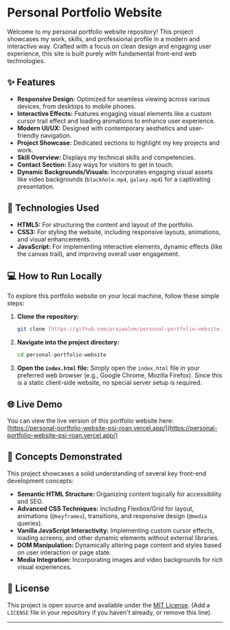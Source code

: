 # Personal Portfolio Website

Welcome to my personal portfolio website repository! This project showcases my work, skills, and professional profile in a modern and interactive way. Crafted with a focus on clean design and engaging user experience, this site is built purely with fundamental front-end web technologies.

## ✨ Features

* **Responsive Design:** Optimized for seamless viewing across various devices, from desktops to mobile phones.
* **Interactive Effects:** Features engaging visual elements like a custom cursor trail effect and loading animations to enhance user experience.
* **Modern UI/UX:** Designed with contemporary aesthetics and user-friendly navigation.
* **Project Showcase:** Dedicated sections to highlight my key projects and work.
* **Skill Overview:** Displays my technical skills and competencies.
* **Contact Section:** Easy ways for visitors to get in touch.
* **Dynamic Backgrounds/Visuals:** Incorporates engaging visual assets like video backgrounds (`blackhole.mp4`, `galaxy.mp4`) for a captivating presentation.

## 🚀 Technologies Used

* **HTML5:** For structuring the content and layout of the portfolio.
* **CSS3:** For styling the website, including responsive layouts, animations, and visual enhancements.
* **JavaScript:** For implementing interactive elements, dynamic effects (like the canvas trail), and improving overall user engagement.

## 💻 How to Run Locally

To explore this portfolio website on your local machine, follow these simple steps:

1.  **Clone the repository:**
    ```bash
    git clone [https://github.com/prajwalom/personal-portfolio-website.git](https://github.com/prajwalom/personal-portfolio-website.git)
    ```
2.  **Navigate into the project directory:**
    ```bash
    cd personal-portfolio-website
    ```
3.  **Open the `index.html` file:**
    Simply open the `index.html` file in your preferred web browser (e.g., Google Chrome, Mozilla Firefox). Since this is a static client-side website, no special server setup is required.

## 🌐 Live Demo

You can view the live version of this portfolio website here:
[https://personal-portfolio-website-psi-roan.vercel.app/](https://personal-portfolio-website-psi-roan.vercel.app/)

## 🧠 Concepts Demonstrated

This project showcases a solid understanding of several key front-end development concepts:

* **Semantic HTML Structure:** Organizing content logically for accessibility and SEO.
* **Advanced CSS Techniques:** Including Flexbox/Grid for layout, animations (`@keyframes`), transitions, and responsive design (`@media` queries).
* **Vanilla JavaScript Interactivity:** Implementing custom cursor effects, loading screens, and other dynamic elements without external libraries.
* **DOM Manipulation:** Dynamically altering page content and styles based on user interaction or page state.
* **Media Integration:** Incorporating images and video backgrounds for rich visual experiences.

## 📄 License

This project is open source and available under the [MIT License](LICENSE). (Add a `LICENSE` file in your repository if you haven't already, or remove this line).

---
